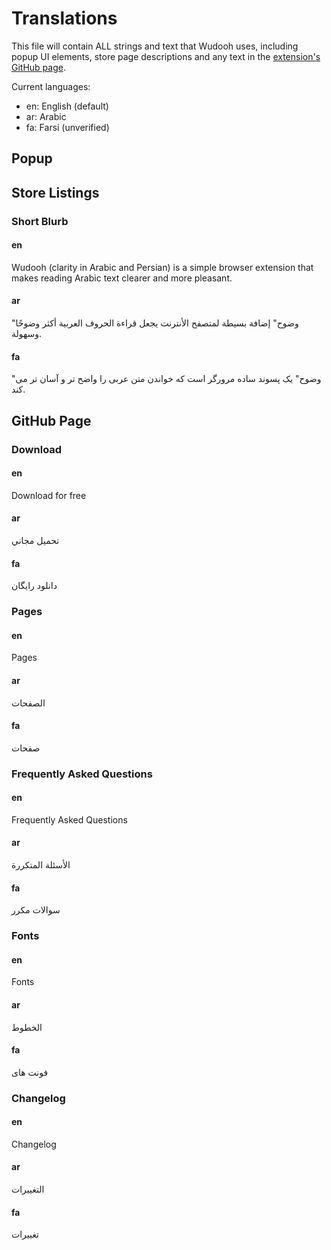 # Translations

This file will contain ALL strings and text that Wudooh uses, including popup UI elements, store page descriptions 
and any text in the [extension's GitHub page](https://basshelal.github.io/Wudooh/).

Current languages:

* en: English (default)
* ar: Arabic 
* fa: Farsi (unverified)

## Popup

## Store Listings

### Short Blurb

#### en
Wudooh (clarity in Arabic and Persian) is a simple browser extension that makes reading Arabic text clearer and more
 pleasant.
 
#### ar
"وضوح" إضافة بسيطة لمتصفح الأنترنت يجعل قراءة الحروف العربية أكثر وضوحًا وسهولة.

#### fa
"وضوح" یک پسوند ساده مرورگر است که خواندن متن عربی را واضح تر و آسان تر می کند.

## GitHub Page

### Download

#### en
Download for free

#### ar
تحميل مجاني

#### fa
دانلود رایگان

### Pages

#### en
Pages

#### ar
الصفحات

#### fa
صفحات

### Frequently Asked Questions

#### en
Frequently Asked Questions

#### ar
الأسئلة المتكررة

#### fa
سوالات مکرر

### Fonts

#### en
Fonts

#### ar
الخطوط

#### fa
فونت های

### Changelog

#### en
Changelog

#### ar
التغييرات

#### fa
تغییرات
